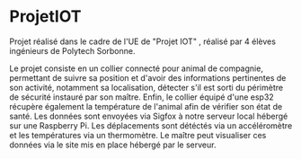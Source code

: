# ProjetIOT

Projet réalisé dans le cadre de l'UE de "Projet IOT" , réalisé par 4 élèves ingénieurs de Polytech Sorbonne.

Le projet consiste en un collier connecté pour animal de compagnie, permettant de suivre sa position et d'avoir des informations pertinentes de son activité, notamment sa localisation, détecter s'il est sorti du périmètre de sécurité instauré par son maître. Enfin, le collier équipé d'une esp32 récupère également la température de l'animal afin de vérifier son état de santé.
Les données sont envoyées via Sigfox à notre serveur local hébergé sur une Raspberry Pi.
Les déplacements sont détéctés via un accéléromètre et les températures via un thermomètre.
Le maître peut visualiser ces données via le site mis en place hébergé par le serveur.

